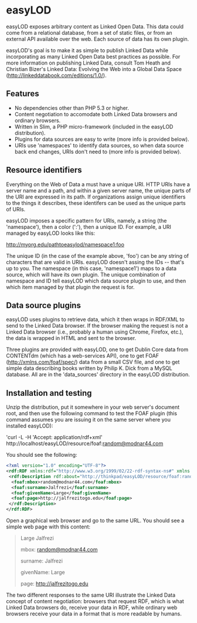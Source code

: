 # easyLOD

easyLOD exposes arbitrary content as Linked Open Data. This data could come from a relational database, from a set of static files, or from an external API available over the web. Each source of data has its own plugin.

easyLOD's goal is to make it as simple to publish Linked Data while incorporating as many Linked Open Data best practices as possible. For more information on publishing Linked Data, consult Tom Heath and Christian Bizer's Linked Data: Evolving the Web into a Global Data Space (http://linkeddatabook.com/editions/1.0/).

## Features

* No dependencies other than PHP 5.3 or higher.
* Content negotiation to accomodate both Linked Data browsers and ordinary browsers.
* Written in Slim, a PHP micro-framework (included in the easyLOD distribution). 
* Plugins for data sources are easy to write (more info is provided below).
* URIs use 'namespaces' to identify data sources, so when data source back end changes, URIs don't need to (more info is provided below).

## Resource identifiers

Everything on the Web of Data a must have a unique URI. HTTP URIs have a server name and a path, and within a given server name, the unique parts of the URI are expressed in its path. If organizations assign unique identifiers to the things it describes, these identifers can be used as the unique parts of URIs.

easyLOD imposes a specific pattern for URIs, namely, a string (the 'namespace'), then a color (':'), then a unique ID. For example, a URI managed by easyLOD looks like this:

http://myorg.edu/pathtoeasylod/namespace1:foo

The unique ID (in the case of the example above, 'foo') can be any string of characters that are valid in URIs. easyLOD doesn't assing the IDs -- that's up to you. The namespace (in this case, 'namespace1') maps to a data source, which will have its own plugin. The unique combination of namespace and ID tell easyLOD which data source plugin to use, and then which item managed by that plugin the request is for.

## Data source plugins

easyLOD uses plugins to retrieve data, which it then wraps in RDF/XML to send to the Linked Data browser. If the browser making the request is not a Linked Data browser (i.e., probably a human using Chrome, Firefox, etc.), the data is wrapped in HTML and sent to the browser.

Three plugins are provided with easyLOD, one to get Dublin Core data from CONTENTdm (which has a web-services API), one to get FOAF (http://xmlns.com/foaf/spec/) data from a small CSV file, and one to get simple data describing books written by Philip K. Dick from a MySQL database. All are in the 'data_sources' directory in the easyLOD distribution.

## Installation and testing

Unzip the distribution, put it somewhere in your web server's document root, and then use the following command to test the FOAF plugin (this command assumes you are issuing it on the same server where you installed easyLOD):

'curl -L -H 'Accept: application/rdf+xml' http://localhost/easyLOD/resource/foaf:random@modnar44.com

You should see the following:

```xml
<?xml version="1.0" encoding="UTF-8"?>
<rdf:RDF xmlns:rdf="http://www.w3.org/1999/02/22-rdf-syntax-ns#" xmlns:foaf="http://xmlns.com/foaf/0.1/">
 <rdf:Description rdf:about="http://thinkpad/easyLOD/resource/foaf:random@modnar44.com">
  <foaf:mbox>random@modnar44.com</foaf:mbox>
  <foaf:surname>Jalfrezi</foaf:surname>
  <foaf:givenName>Large</foaf:givenName>
  <foaf:page>http://jalfrezitogo.edu</foaf:page>
 </rdf:Description>
</rdf:RDF>
```


Open a graphical web browser and go to the same URL. You should see a simple web page with this content:

> Large Jalfrezi
>
> mbox: random@modnar44.com
>
> surname: Jalfrezi
>
> givenName: Large
>
> page: http://jalfrezitogo.edu

The two different responses to the same URI illustrate the Linked Data concept of content negotiation: browsers that request RDF, which is what Linked Data browsers do, receive your data in RDF, while ordinary web browsers receive your data in a format that is more readable by humans.

